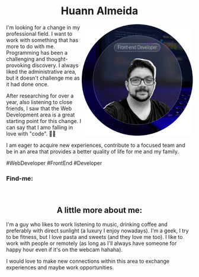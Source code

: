 <h1 align="center"> Huann Almeida </h1>

<img width="300px" heigth="300px" align="right" src="https://github.com/huannvictor/huannvictor/blob/main/githubReadmePic410x410.png" alt="AVATAR">

I'm looking for a change in my professional field. I want to work with something that has more to do with me. Programming has been a challenging and thought-provoking discovery. I always liked the administrative area, but it doesn't challenge me as it had done once.

After researching for over a year, also listening to close friends, I saw that the Web Development area is a great starting point for this change. I can say that I amo falling in love with "code". :man_technologist:

I am eager to acquire new experiences, contribute to a focused team and be in an area that provides a better quality of life for me and my family.

#WebDeveloper #FrontEnd #Developer

<h3> Find-me:</h3>
<div width="350px" hight="350px" background-color="white"></div>
              
<br>
<h2 align="center"> A little more about me:</h2>
I'm a guy who likes to work listening to music, drinking coffee and preferably with direct sunlight (a luxury I enjoy nowadays).
I'm a geek, I try to be fitness, but I love pasta and sweets (and they love me too).
I like to work with people or remotely (as long as I'll always have someone for happy hour even if it's on the webcam hahaha).

I would love to make new connections within this area to exchange experiences and maybe work opportunities.
